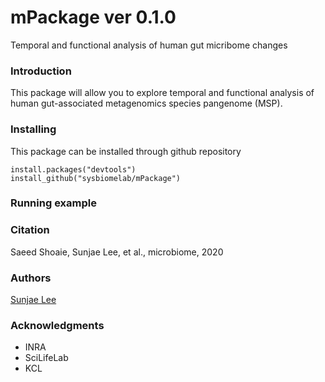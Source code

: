 # mPackage ver 0.1.0

Temporal and functional analysis of human gut micribome changes




### Introduction

This package will allow you to explore temporal and functional analysis of human gut-associated metagenomics species pangenome (MSP).



### Installing

This package can be installed through github repository

```
install.packages("devtools")
install_github("sysbiomelab/mPackage")
```
 
### Running example
### Citation

Saeed Shoaie, Sunjae Lee, et al., microbiome, 2020

### Authors

[Sunjae Lee](https://github.com/SunjaeLee)
 
 
### Acknowledgments

* INRA
* SciLifeLab
* KCL

